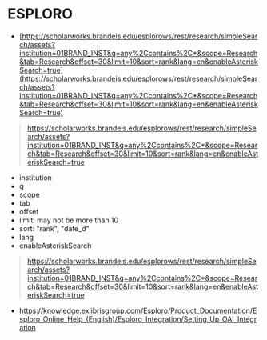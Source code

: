 # ESPLORO

* [https://scholarworks.brandeis.edu/esplorows/rest/research/simpleSearch/assets?institution=01BRAND_INST&q=any%2Ccontains%2C*&scope=Research&tab=Research&offset=30&limit=10&sort=rank&lang=en&enableAsteriskSearch=true](https://scholarworks.brandeis.edu/esplorows/rest/research/simpleSearch/assets?institution=01BRAND_INST&q=any%2Ccontains%2C*&scope=Research&tab=Research&offset=30&limit=10&sort=rank&lang=en&enableAsteriskSearch=true)

> https://scholarworks.brandeis.edu/esplorows/rest/research/simpleSearch/assets?institution=01BRAND_INST&q=any%2Ccontains%2C*&scope=Research&tab=Research&offset=30&limit=10&sort=rank&lang=en&enableAsteriskSearch=true

* institution
* q
* scope
* tab
* offset
* limit: may not be more than 10
* sort: "rank", "date_d"
* lang
* enableAsteriskSearch

> https://scholarworks.brandeis.edu/esplorows/rest/research/simpleSearch/assets?institution=01BRAND_INST&q=any%2Ccontains%2C*&scope=Research&tab=Research&offset=30&limit=10&sort=rank&lang=en&enableAsteriskSearch=true



* https://knowledge.exlibrisgroup.com/Esploro/Product_Documentation/Esploro_Online_Help_(English)/Esploro_Integration/Setting_Up_OAI_Integration
